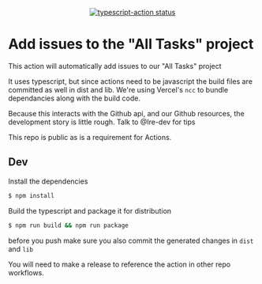 <p align="center">
  <a href="https://github.com/actions/typescript-action/actions"><img alt="typescript-action status" src="https://github.com/actions/typescript-action/workflows/build-test/badge.svg"></a>
</p>

# Add issues to the "All Tasks" project

This action will automatically add issues to our "All Tasks" project

It uses typescript, but since actions need to be javascript the build files are committed as well in dist and lib. We're using Vercel's `ncc` to bundle dependancies along with the build code.

Because this interacts with the Github api, and our Github resources, the development story is little rough. Talk to @Ire-dev for tips

This repo is public as is a requirement for Actions.

## Dev

Install the dependencies  
```bash
$ npm install
```

Build the typescript and package it for distribution
```bash
$ npm run build && npm run package
```

before you push make sure you also commit the generated changes in `dist` and `lib`

You will need to make a release to reference the action in other repo workflows.

